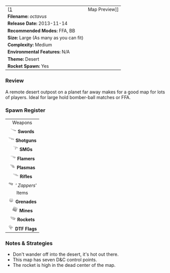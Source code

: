 |                                                          |                                       |
|----------------------------------------------------------|---------------------------------------|
| \[[1](File:Octavus.png%7Cthumb%7Ccenter)|Map Preview\]\] | **Author: Ricky Thomson (unixfreak)** |
| **Filename:** *octavus*                                  |
| **Release Date:** 2013-11-14                             |
| **Recommended Modes:** FFA, BB                           |
| **Size:** Large (As many as you can fit)                 |
| **Complexity:** Medium                                   |
| **Environmental Features:** N/A                          |
| **Theme:** Desert                                        |
| **Rocket Spawn:** Yes                                    |

### Review

A remote desert outpost on a planet far away makes for a good map for lots of players. Ideal for large hold bomber-ball matches or FFA.

### Spawn Register

|                                                                                                         |
|:-------------------------------------------------------------------------------------------------------:|
|                                                 Weapons                                                 |
|           <img src="Sword.png" title="fig:Sword.png" alt="Sword.png" width="20" /> **Swords**           |
|       <img src="Shotgun.png" title="fig:Shotgun.png" alt="Shotgun.png" width="20" /> **Shotguns**       |
|               <img src="Smg.png" title="fig:Smg.png" alt="Smg.png" width="20" /> **SMGs**               |
|         <img src="Flamer.png" title="fig:Flamer.png" alt="Flamer.png" width="20" /> **Flamers**         |
|         <img src="Plasma.png" title="fig:Plasma.png" alt="Plasma.png" width="20" /> **Plasmas**         |
|           <img src="Rifle.png" title="fig:Rifle.png" alt="Rifle.png" width="20" /> **Rifles**           |
| <img src="Zapper_grey.png" title="fig:Zapper_grey.png" alt="Zapper_grey.png" width="20" /> *' Zappers*' |
|                                                  Items                                                  |
|       <img src="Grenade.png" title="fig:Grenade.png" alt="Grenade.png" width="20" /> **Grenades**       |
|             <img src="Mine.png" title="fig:Mine.png" alt="Mine.png" width="20" /> **Mines**             |
|         <img src="Rocket.png" title="fig:Rocket.png" alt="Rocket.png" width="20" /> **Rockets**         |
|           <img src="Flag.png" title="fig:Flag.png" alt="Flag.png" width="20" /> **DTF Flags**           |

### Notes & Strategies

-   Don't wander off into the desert, it's hot out there.
-   This map has seven D&C control points.
-   The rocket is high in the dead center of the map.

